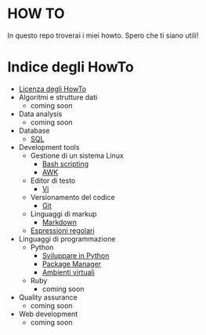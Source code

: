 HOW TO
======

In questo repo troverai i miei howto.
Spero che ti siano utili!

<!-- toc -->
Indice degli HowTo
======

- [Licenza degli HowTo](https://github.com/glimardo/howto/blob/master/LICENSE)
- Algoritmi e strutture dati
  * coming soon
- Data analysis
  * coming soon
- Database
  * [SQL](https://github.com/glimardo/howto/blob/master/learning/database/sql.md)
- Development tools
  * Gestione di un sistema Linux
    + [Bash scripting](https://github.com/glimardo/howto/blob/master/learning/development%20tools/bash.md)
    + [AWK](https://github.com/glimardo/howto/blob/master/learning/development%20tools/awk.md)
  * Editor di testo
    + [Vi](https://github.com/glimardo/howto/blob/master/learning/development%20tools/vi.md)
  * Versionamento del codice
    + [Git](https://github.com/glimardo/howto/blob/master/learning/development%20tools/git.md) 
  * Linguaggi di markup
    + [Markdown](https://github.com/glimardo/howto/blob/master/learning/development%20tools/markdown.md)
  * [Espressioni regolari](https://github.com/glimardo/howto/blob/master/learning/development%20tools/regex.md)
- Linguaggi di programmazione  
  * Python
    + [Sviluppare in Python](https://github.com/glimardo/howto/blob/master/learning/python/python.md)
    +  [Package Manager](https://github.com/glimardo/howto/blob/master/learning/python/python_package_manager.md)
    +  [Ambienti virtuali](https://github.com/glimardo/howto/blob/master/learning/python/python_virtual_env.md)
  * Ruby
    + coming soon
- Quality assurance
  * coming soon
- Web development
  * coming soon
<!-- /toc -->
